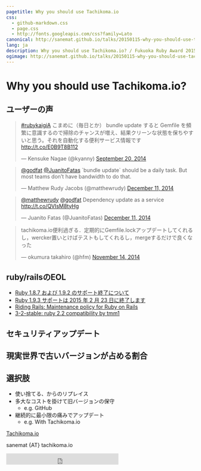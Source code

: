 ```yaml
---
pagetitle: Why you should use Tachikoma.io
css:
  - github-markdown.css
  - page.css
  - http://fonts.googleapis.com/css?family=Lato
canonical: http://sanemat.github.io/talks/20150115-why-you-should-use-tachikoma-io/
lang: ja
description: Why you should use Tachikoma.io? / Fukuoka Ruby Award 2015
ogimage: http://sanemat.github.io/talks/20150115-why-you-should-use-tachikoma-io/interval-pull-requests.gif
---
```

<script type="text/javascript">
  window.analytics=window.analytics||[],window.analytics.methods=["identify","group","track","page","pageview","alias","ready","on","once","off","trackLink","trackForm","trackClick","trackSubmit"],window.analytics.factory=function(t){return function(){var a=Array.prototype.slice.call(arguments);return a.unshift(t),window.analytics.push(a),window.analytics}};for(var i=0;i<window.analytics.methods.length;i++){var key=window.analytics.methods[i];window.analytics[key]=window.analytics.factory(key)}window.analytics.load=function(t){if(!document.getElementById("analytics-js")){var a=document.createElement("script");a.type="text/javascript",a.id="analytics-js",a.async=!0,a.src=("https:"===document.location.protocol?"https://":"http://")+"cdn.segment.io/analytics.js/v1/"+t+"/analytics.min.js";var n=document.getElementsByTagName("script")[0];n.parentNode.insertBefore(a,n)}},window.analytics.SNIPPET_VERSION="2.0.9",
  window.analytics.load("ig7q6np7c1");
  window.analytics.page();
</script>

# Why you should use Tachikoma.io?

## ユーザーの声

<blockquote class="twitter-tweet" lang="en"><p><a href="https://twitter.com/hashtag/rubykaigiA?src=hash">#rubykaigiA</a> こまめに（毎日とか） bundle update すると Gemfile を頻繁に意識するので掃除のチャンスが増え、結果クリーンな状態を保ちやすいと思う。それを自動化する便利サービス情報です <a href="http://t.co/E0B9T8B112">http://t.co/E0B9T8B112</a></p>&mdash; Kensuke Nagae (@kyanny) <a href="https://twitter.com/kyanny/status/513137063529414656">September 20, 2014</a></blockquote>
<script async src="//platform.twitter.com/widgets.js" charset="utf-8"></script>

<blockquote class="twitter-tweet" lang="en"><p><a href="https://twitter.com/godfat">@godfat</a> <a href="https://twitter.com/JuanitoFatas">@JuanitoFatas</a> `bundle update` should be a daily task. But most teams don’t have bandwidth to do that.</p>&mdash; Matthew Rudy Jacobs (@matthewrudy) <a href="https://twitter.com/matthewrudy/status/542964875811516416">December 11, 2014</a></blockquote>
<script async src="//platform.twitter.com/widgets.js" charset="utf-8"></script>

<blockquote class="twitter-tweet" lang="en"><p><a href="https://twitter.com/matthewrudy">@matthewrudy</a> <a href="https://twitter.com/godfat">@godfat</a> Dependency update as a service <a href="http://t.co/QVIsM8tyHg">http://t.co/QVIsM8tyHg</a></p>&mdash; Juanito Fatas (@JuanitoFatas) <a href="https://twitter.com/JuanitoFatas/status/542965252552265728">December 11, 2014</a></blockquote>
<script async src="//platform.twitter.com/widgets.js" charset="utf-8"></script>

<blockquote class="twitter-tweet" lang="en"><p>tachikoma.io便利過ぎる．定期的にGemfile.lockアップデートしてくれるし，wercker置いとけばテストもしてくれるし，mergeするだけで良くなった</p>&mdash; okumura takahiro (@hfm) <a href="https://twitter.com/hfm/status/533268516879622144">November 14, 2014</a></blockquote>
<script async src="//platform.twitter.com/widgets.js" charset="utf-8"></script>

## ruby/railsのEOL

* [Ruby 1.8.7 および 1.9.2 のサポート終了について](https://www.ruby-lang.org/ja/news/2014/07/01/eol-for-1-8-7-and-1-9-2/)
* [Ruby 1.9.3 サポートは 2015 年 2 月 23 日に終了します](https://www.ruby-lang.org/ja/news/2014/01/10/ruby-1-9-3-will-end-on-2015/)
* [Riding Rails: Maintenance policy for Ruby on Rails](http://weblog.rubyonrails.org/2013/2/24/maintenance-policy-for-ruby-on-rails/)
* [3-2-stable: ruby 2.2 compatibility by tmm1](https://github.com/rails/rails/pull/18306)

## セキュリティアップデート

## 現実世界で古いバージョンが占める割合

## 選択肢

* 使い捨てる、からのリプレイス
* 多大なコストを掛けて旧バージョンの保守
  * e.g. GitHub
* 継続的に最小限の痛みでアップデート
  * e.g. With Tachikoma.io

[Tachikoma.io][tachikoma-io]

sanemat {AT} tachikoma.io

<iframe src="http://expando.github.io/add/?u=http%3A%2F%2Fsanemat.github.io%2Ftalks%2F20150115-why-you-should-use-tachikoma-io%2F&t=Why%20you%20should%20use%20Tachikoma.io%3F%20%2F%20Fukuoka%20Ruby%20Award%202015" frameborder=0 frametransparency=1 scrolling=no height=30 width=300>
</iframe>

[tachikoma-io]:http://tachikoma.io/?utm_source=talk&utm_medium=slide&utm_campaign=20150115-why-you-should-use-tachikoma-io
